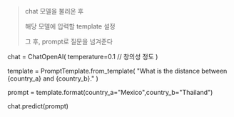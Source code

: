 > chat 모델을 불러온 후
> 
> 해당 모델에 입력할 template 설정
> 
> 그 후, prompt로 질문을 넘겨준다

chat = ChatOpenAI(
    temperature=0.1 // 창의성 정도
)

template = PromptTemplate.from_template(
    "What is the distance between {country_a} and {country_b}."
)

prompt = template.format(country_a="Mexico",country_b="Thailand")

chat.predict(prompt)
